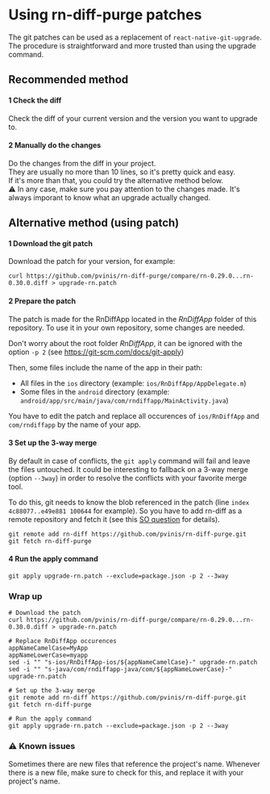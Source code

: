 # Using rn-diff-purge patches

The git patches can be used as a replacement of `react-native-git-upgrade`. The procedure is
straightforward and more trusted than using the upgrade command.

## Recommended method

#### 1 Check the diff
Check the diff of your current version and the version you want to upgrade to.

#### 2 Manually do the changes
Do the changes from the diff in your project.  
They are usually no more than 10 lines, so it's pretty quick and easy.  
If it's more than that, you could try the alternative method below.  
:warning: In any case, make sure you pay attention to the changes made. It's always imporant to know what an upgrade actually changed.

## Alternative method (using patch)

#### 1 Download the git patch

Download the patch for your version, for example:

```shell
curl https://github.com/pvinis/rn-diff-purge/compare/rn-0.29.0...rn-0.30.0.diff > upgrade-rn.patch
```

#### 2 Prepare the patch

The patch is made for the RnDiffApp located in the *RnDiffApp* folder of this repository.
To use it in your own repository, some changes are needed.

Don't worry about the root folder *RnDiffApp*, it can be ignored with the option `-p 2`
(see https://git-scm.com/docs/git-apply)

Then, some files include the name of the app in their path:

- All files in the `ios` directory (example: `ios/RnDiffApp/AppDelegate.m`)
- Some files in the `android` directory (example:
`android/app/src/main/java/com/rndiffapp/MainActivity.java`)

You have to edit the patch and replace all occurences of `ios/RnDiffApp` and `com/rndiffapp`
by the name of your app.

#### 3 Set up the 3-way merge

By default in case of conflicts, the `git apply` command will fail and leave the files untouched.
It could be interesting to fallback on a 3-way merge (option `--3way`) in order to resolve the
conflicts with your favorite merge tool.

To do this, git needs to know the blob referenced in the patch
(line `index 4c88077..e49e881 100644` for example). So you have to add rn-diff as a remote
repository and fetch it (see this [SO question](http://stackoverflow.com/questions/33577383/git-apply-3way-error-repository-lacks-the-necessary-blob-to-fall-back-on-3-way)
for details).

```shell
git remote add rn-diff https://github.com/pvinis/rn-diff-purge.git
git fetch rn-diff-purge
```

#### 4 Run the apply command
```shell
git apply upgrade-rn.patch --exclude=package.json -p 2 --3way
```


### Wrap up

```shell
# Download the patch
curl https://github.com/pvinis/rn-diff-purge/compare/rn-0.29.0...rn-0.30.0.diff > upgrade-rn.patch

# Replace RnDiffApp occurences
appNameCamelCase=MyApp
appNameLowerCase=myapp
sed -i "" "s-ios/RnDiffApp-ios/${appNameCamelCase}-" upgrade-rn.patch
sed -i "" "s-java/com/rndiffapp-java/com/${appNameLowerCase}-" upgrade-rn.patch

# Set up the 3-way merge
git remote add rn-diff https://github.com/pvinis/rn-diff-purge.git
git fetch rn-diff-purge

# Run the apply command
git apply upgrade-rn.patch --exclude=package.json -p 2 --3way
```

### :warning: Known issues
Sometimes there are new files that reference the project's name. Whenever there is a new file, make sure to check for this, and replace it with your project's name.
